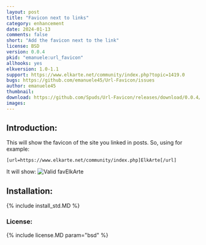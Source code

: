 ```yaml
---
layout: post
title: "Favicon next to links"
category: enhancement
date: 2024-01-13
comments: false
short: "Add the favicon next to the link"
license: BSD
version: 0.0.4
pkid: "emanuele:url_favicon"
allhooks: yes
elkversion: 1.0-1.1
support: https://www.elkarte.net/community/index.php?topic=1419.0
bugs: https://github.com/emanuele45/Url-Favicon/issues
author: emanuele45
thumbnail:
download: https://github.com/Spuds/Url-Favicon/releases/download/0.0.4/Url_Favicon_0-0-4.zip
images:
---
```


## Introduction:
This will show the favicon of the site you linked in posts.
So, using for example:

``` [url=https://www.elkarte.net/community/index.php]ElkArte[/url] ```

It will show:
![Valid fav](https://www.google.com/s2/favicons?domain=https://www.elkarte.net)ElkArte

## Installation:
{% include install_std.MD %}

### License:
{% include license.MD param="bsd" %}